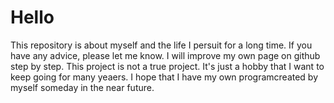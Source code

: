 # Hello
This repository is about myself and the life I persuit for a long time.
If you have any advice, please let me know. I will improve my own page on github step by step.
This project is not a true project. It's just a hobby that I want to keep going for many yeaers.
I hope that I have my own programcreated by myself someday in the near future.
